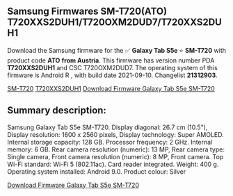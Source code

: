 <h2>Samsung Firmwares SM-T720(ATO) T720XXS2DUH1/T720OXM2DUD7/T720XXS2DUH1</h2>
Download the Samsung firmware for the ✅ <strong>Galaxy Tab S5e </strong> ⭐ <strong>SM-T720</strong> with product code <strong>ATO</strong> <strong> from Austria</strong>. This firmware has version number PDA <strong>T720XXS2DUH1</strong> and CSC T720OXM2DUD7. The operating system of this firmware is Android R , with build date 2021-09-10. Changelist <strong>21312903</strong>.


[SM-T720](https://samfirm.shop/samsung/model/SM-T720)
[T720XXS2DUH1](https://samfirm.shop/samsung/pda/T720XXS2DUH1)
[Download Firmware Galaxy Tab S5e SM-T720](https://samfirm.shop/samsung/firmware/455810)
<h2>Summary description:</h2>
<p>Samsung Galaxy Tab S5e SM-T720. Display diagonal: 26.7 cm (10.5"), Display resolution: 1600 x 2560 pixels, Display technology: Super AMOLED. Internal storage capacity: 128 GB. Processor frequency: 2 GHz. Internal memory: 6 GB. Rear camera resolution (numeric): 13 MP, Rear camera type: Single camera, Front camera resolution (numeric): 8 MP, Front camera. Top Wi-Fi standard: Wi-Fi 5 (802.11ac). Card reader integrated. Weight: 400 g. Operating system installed: Android 9.0. Product colour: Silver</p>


[Download Firmware Galaxy Tab S5e SM-T720](https://samfirm.shop/samsung/firmware/455810)
